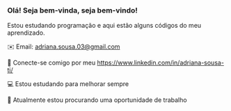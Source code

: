 ###                                                            Olá! Seja bem-vinda, seja bem-vindo!


Estou estudando programação e aqui estão alguns códigos do meu aprendizado.

✉️ Email: adriana.sousa.03@gmail.com

👥 Conecte-se comigo por meu https://www.linkedin.com/in/adriana-sousa-ti/

💻 Estou estudando para melhorar sempre

🔭 Atualmente estou procurando uma oportunidade de trabalho


<!--
**adrianasousa03/adrianasousa03** is a ✨ _special_ ✨ repository because its `README.md` (this file) appears on your GitHub profile.

Here are some ideas to get you started:

- 🔭 I’m currently working on ...
- 🌱 I’m currently learning ...
- 👯 I’m looking to collaborate on ...
- 🤔 I’m looking for help with ...
- 💬 Ask me about ...
- 📫 How to reach me: ...
- 😄 Pronouns: ...
- ⚡ Fun fact: ...
-->
